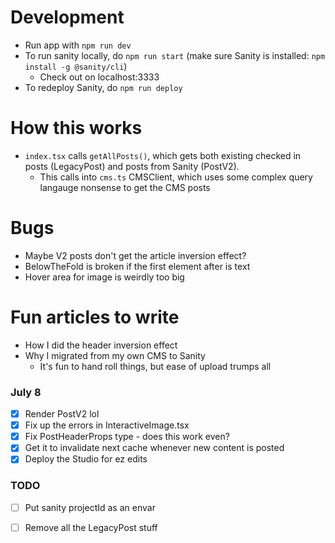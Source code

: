 # Development
- Run app with `npm run dev`
- To run sanity locally, do `npm run start` (make sure Sanity is installed: `npm install -g @sanity/cli`)
  - Check out on localhost:3333
- To redeploy Sanity, do `npm run deploy`



# How this works
- `index.tsx` calls `getAllPosts()`, which gets both existing checked in posts (LegacyPost) and posts from Sanity (PostV2).
  - This calls into `cms.ts` CMSClient, which uses some complex query langauge nonsense to get the CMS posts

# Bugs
- Maybe V2 posts don't get the article inversion effect?
- BelowTheFold is broken if the first element after is text
- Hover area for image is weirdly too big

# Fun articles to write 
- How I did the header inversion effect
- Why I migrated from my own CMS to Sanity
  - It's fun to hand roll things, but ease of upload trumps all

### July 8
- [X] Render PostV2 lol
- [X] Fix up the errors in InteractiveImage.tsx
- [X] Fix PostHeaderProps type - does this work even?
- [X] Get it to invalidate next cache whenever new content is posted
- [X] Deploy the Studio for ez edits

### TODO
- [ ] Put sanity projectId as an envar
- [ ] Remove all the LegacyPost stuff


